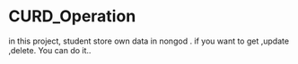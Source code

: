 # CURD_Operation
in this project, student store own data in nongod . if you want to get ,update ,delete. You can do it..
